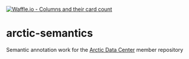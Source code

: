 [![Waffle.io - Columns and their card count](https://badge.waffle.io/DataONEorg/arctic-semantics.svg?columns=all)](http://waffle.io/DataONEorg/arctic-semantics)

# arctic-semantics
Semantic annotation work for the [Arctic Data Center](https://arcticdata.io) member repository
